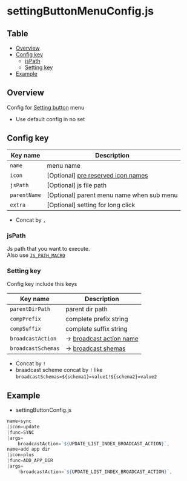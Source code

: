# settingButtonMenuConfig.js

Table
-----------------
<!-- vim-markdown-toc GFM -->

* [Overview](#overview)
* [Config key](#config-key)
	* [jsPath](#jspath)
	* [Setting key](#setting-key)
* [Example](#example)


## Overview

Config for [Setting button](https://github.com/puutaro/CommandClick/blob/master/USAGE.md#settings) menu

- Use default config in no set

## Config key 

| Key name | Description | 
| --------- | --------- | 
| `name` | menu name | 
| `icon` | [Optional] [pre reserved icon names](https://github.com/puutaro/CommandClick/blob/master/md/developer/collection/icons.md) |
| `jsPath` | [Optional] js file path |
| `parentName` | [Optional] parent menu name when sub menu |
| `extra` | [Optional] setting for long click |

- Concat by `,`

### jsPath

Js path that you want to execute.  
Also use [`JS_PATH_MACRO`](https://github.com/puutaro/CommandClick/blob/master/md/developer/collection/JsPathMacro.md)


### Setting key 

Config key include this keys

| Key name | Description | 
| --------- | --------- | 
| `parentDirPath` | parent dir path | 
| `compPrefix` | complete prefix string |
| `compSuffix` | complete suffix string |
| `broadcastAction` | -> [broadcast action name](https://github.com/puutaro/CommandClick/blob/master/md/developer/broadcastActoins.md) |
| `broadcastSchemas` | -> [broadcast shemas](https://github.com/puutaro/CommandClick/blob/master/md/developer/broadcastActoins.md) |

- Concat by `!`
- braadcast scheme concat by `!` like `broadcastSchemas=${schema1}=value1!${schema2}=value2`



## Example

- settingButtonConfig.js

```js.js
name=sync
|icon=update
|func=SYNC
|args=
	broadcastAction=`${UPDATE_LIST_INDEX_BROADCAST_ACTION}`,
name=add app dir
|icon=plus
|func=ADD_APP_DIR
|args=
	!broadcastAction=`${UPDATE_LIST_INDEX_BROADCAST_ACTION}`,

```
